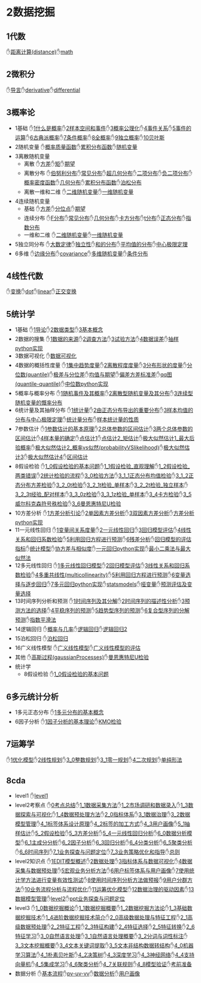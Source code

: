 # 2数据挖掘
## 1代数
✋[距离计算(distance)](/2数据挖掘/1代数/距离计算(distance).md)✋[math](/2数据挖掘/1代数/math.md)
## 2微积分
✋[导言](/2数据挖掘/2微积分/导言.md)✋[derivative](/2数据挖掘/2微积分/derivative.md)✋[differential](/2数据挖掘/2微积分/differential.md)
## 3概率论
- 1基础 ✋[1什么是概率](/2数据挖掘/3概率论/1基础/1什么是概率.md)✋[2样本空间和事件](/2数据挖掘/3概率论/1基础/2样本空间和事件.md)✋[3概率公理化](/2数据挖掘/3概率论/1基础/3概率公理化.md)✋[4事件关系](/2数据挖掘/3概率论/1基础/4事件关系.md)✋[5事件的运算](/2数据挖掘/3概率论/1基础/5事件的运算.md)✋[6古典派概率](/2数据挖掘/3概率论/1基础/6古典派概率.md)✋[7条件概率](/2数据挖掘/3概率论/1基础/7条件概率.md)✋[8全概率](/2数据挖掘/3概率论/1基础/8全概率.md)✋[9独立概率](/2数据挖掘/3概率论/1基础/9独立概率.md)✋[10贝叶斯](/2数据挖掘/3概率论/1基础/10贝叶斯.md)
- 2随机变量 ✋[概率质量函数](/2数据挖掘/3概率论/2随机变量/概率质量函数.md)✋[累积分布函数](/2数据挖掘/3概率论/2随机变量/累积分布函数.md)✋[随机变量](/2数据挖掘/3概率论/2随机变量/随机变量.md)
- 3离散随机变量
	- 离散 ✋[方差](/2数据挖掘/3概率论/3离散随机变量/离散/方差.md)✋[矩](/2数据挖掘/3概率论/3离散随机变量/离散/矩.md)✋[期望](/2数据挖掘/3概率论/3离散随机变量/离散/期望.md)
	- 离散分布 ✋[伯努利分布](/2数据挖掘/3概率论/3离散随机变量/离散分布/伯努利分布.md)✋[常见分布](/2数据挖掘/3概率论/3离散随机变量/离散分布/常见分布.md)✋[超几何分布](/2数据挖掘/3概率论/3离散随机变量/离散分布/超几何分布.md)✋[二项分布](/2数据挖掘/3概率论/3离散随机变量/离散分布/二项分布.md)✋[负二项分布](/2数据挖掘/3概率论/3离散随机变量/离散分布/负二项分布.md)✋[概率密度函数](/2数据挖掘/3概率论/3离散随机变量/离散分布/概率密度函数.md)✋[几何分布](/2数据挖掘/3概率论/3离散随机变量/离散分布/几何分布.md)✋[累积分布函数](/2数据挖掘/3概率论/3离散随机变量/离散分布/累积分布函数.md)✋[泊松分布](/2数据挖掘/3概率论/3离散随机变量/离散分布/泊松分布.md)
	- 离散一维和二维 ✋[二维随机变量](/2数据挖掘/3概率论/3离散随机变量/离散一维和二维/二维随机变量.md)✋[一维随机变量](/2数据挖掘/3概率论/3离散随机变量/离散一维和二维/一维随机变量.md)
- 4连续随机变量
	- 基础 ✋[方差](/2数据挖掘/3概率论/4连续随机变量/基础/方差.md)✋[分位点](/2数据挖掘/3概率论/4连续随机变量/基础/分位点.md)✋[期望](/2数据挖掘/3概率论/4连续随机变量/基础/期望.md)
	- 连续分布 ✋[F分布](/2数据挖掘/3概率论/4连续随机变量/连续分布/F分布.md)✋[常见分布](/2数据挖掘/3概率论/4连续随机变量/连续分布/常见分布.md)✋[几何分布](/2数据挖掘/3概率论/4连续随机变量/连续分布/几何分布.md)✋[卡方分布](/2数据挖掘/3概率论/4连续随机变量/连续分布/卡方分布.md)✋[t分布](/2数据挖掘/3概率论/4连续随机变量/连续分布/t分布.md)✋[正态分布](/2数据挖掘/3概率论/4连续随机变量/连续分布/正态分布.md)✋[指数分布](/2数据挖掘/3概率论/4连续随机变量/连续分布/指数分布.md)
	- 一维和二维 ✋[二维随机变量](/2数据挖掘/3概率论/4连续随机变量/一维和二维/二维随机变量.md)✋[一维随机变量](/2数据挖掘/3概率论/4连续随机变量/一维和二维/一维随机变量.md)
- 5独立同分布 ✋[大数定律](/2数据挖掘/3概率论/5独立同分布/大数定律.md)✋[独立性](/2数据挖掘/3概率论/5独立同分布/独立性.md)✋[和的分布](/2数据挖掘/3概率论/5独立同分布/和的分布.md)✋[平均值的分布](/2数据挖掘/3概率论/5独立同分布/平均值的分布.md)✋[中心极限定理](/2数据挖掘/3概率论/5独立同分布/中心极限定理.md)
- 6多维 ✋[边缘分布](/2数据挖掘/3概率论/6多维/边缘分布.md)✋[covariance](/2数据挖掘/3概率论/6多维/covariance.md)✋[多维随机变量](/2数据挖掘/3概率论/6多维/多维随机变量.md)✋[条件分布](/2数据挖掘/3概率论/6多维/条件分布.md)
## 4线性代数
✋[变换](/2数据挖掘/4线性代数/变换.md)✋[dot](/2数据挖掘/4线性代数/dot.md)✋[linear](/2数据挖掘/4线性代数/linear.md)✋[正交变换](/2数据挖掘/4线性代数/正交变换.md)
## 5统计学
- 1基础 ✋[1导论](/2数据挖掘/5统计学/1基础/1导论.md)✋[2数据类型](/2数据挖掘/5统计学/1基础/2数据类型.md)✋[3基本概念](/2数据挖掘/5统计学/1基础/3基本概念.md)
- 2数据的搜集 ✋[1数据的来源](/2数据挖掘/5统计学/2数据的搜集/1数据的来源.md)✋[2调查方法](/2数据挖掘/5统计学/2数据的搜集/2调查方法.md)✋[3试验方法](/2数据挖掘/5统计学/2数据的搜集/3试验方法.md)✋[4数据误差](/2数据挖掘/5统计学/2数据的搜集/4数据误差.md)✋[抽样python实现](/2数据挖掘/5统计学/2数据的搜集/抽样python实现.md)
- 3数据可视化 ✋[数据可视化](/2数据挖掘/5统计学/3数据可视化/数据可视化.md)
- 4数据的概括性度量 ✋[1集中趋势度量](/2数据挖掘/5统计学/4数据的概括性度量/1集中趋势度量.md)✋[2离散程度度量](/2数据挖掘/5统计学/4数据的概括性度量/2离散程度度量.md)✋[3分布形状的度量](/2数据挖掘/5统计学/4数据的概括性度量/3分布形状的度量.md)✋[分位数(quantile)](/2数据挖掘/5统计学/4数据的概括性度量/分位数(quantile).md)✋[极差与分位差](/2数据挖掘/5统计学/4数据的概括性度量/极差与分位差.md)✋[均值与期望](/2数据挖掘/5统计学/4数据的概括性度量/均值与期望.md)✋[偏差方差标准差](/2数据挖掘/5统计学/4数据的概括性度量/偏差方差标准差.md)✋[qq图(quantile-quantile)](/2数据挖掘/5统计学/4数据的概括性度量/qq图(quantile-quantile).md)✋[中位数python实现](/2数据挖掘/5统计学/4数据的概括性度量/中位数python实现.md)
- 5概率与概率分布 ✋[1随机事件及其概率](/2数据挖掘/5统计学/5概率与概率分布/1随机事件及其概率.md)✋[2离散型随机变量及其分布](/2数据挖掘/5统计学/5概率与概率分布/2离散型随机变量及其分布.md)✋[3连续型随机变量的慨率分布](/2数据挖掘/5统计学/5概率与概率分布/3连续型随机变量的慨率分布.md)
- 6统计量及其抽样分布 ✋[1统计量](/2数据挖掘/5统计学/6统计量及其抽样分布/1统计量.md)✋[2由正态分布导出的重要分布](/2数据挖掘/5统计学/6统计量及其抽样分布/2由正态分布导出的重要分布.md)✋[3样本均值的分布与中心极限定理](/2数据挖掘/5统计学/6统计量及其抽样分布/3样本均值的分布与中心极限定理.md)✋[统计量分布](/2数据挖掘/5统计学/6统计量及其抽样分布/统计量分布.md)✋[样本统计量的性质](/2数据挖掘/5统计学/6统计量及其抽样分布/样本统计量的性质.md)
- 7参数估计 ✋[1参数估计的基本原理](/2数据挖掘/5统计学/7参数估计/1参数估计的基本原理.md)✋[2总体参数的区间估计](/2数据挖掘/5统计学/7参数估计/2总体参数的区间估计.md)✋[3两个总体参数的区间估计](/2数据挖掘/5统计学/7参数估计/3两个总体参数的区间估计.md)✋[4样本量的确定](/2数据挖掘/5统计学/7参数估计/4样本量的确定.md)✋[点估计1](/2数据挖掘/5统计学/7参数估计/点估计1.md)✋[点估计2_矩估计](/2数据挖掘/5统计学/7参数估计/点估计2_矩估计.md)✋[极大似然估计1_最大后验概率](/2数据挖掘/5统计学/7参数估计/极大似然估计1_最大后验概率.md)✋[极大似然估计2_概率vs似然(probabilityVSlikelihood)](/2数据挖掘/5统计学/7参数估计/极大似然估计2_概率vs似然(probabilityVSlikelihood).md)✋[极大似然估计3](/2数据挖掘/5统计学/7参数估计/极大似然估计3.md)✋[极大似然估计4](/2数据挖掘/5统计学/7参数估计/极大似然估计4.md)✋[区间估计](/2数据挖掘/5统计学/7参数估计/区间估计.md)
- 8假设检验 ✋[1_0假设检验的基本问题](/2数据挖掘/5统计学/8假设检验/1_0假设检验的基本问题.md)✋[1_1假设检验_直观理解](/2数据挖掘/5统计学/8假设检验/1_1假设检验_直观理解.md)✋[1_2假设检验_两类错误](/2数据挖掘/5统计学/8假设检验/1_2假设检验_两类错误.md)✋[2统计检验的流程](/2数据挖掘/5统计学/8假设检验/2统计检验的流程.md)✋[3_0检验方法](/2数据挖掘/5统计学/8假设检验/3_0检验方法.md)✋[3_1_1正态分布均值检验](/2数据挖掘/5统计学/8假设检验/3_1_1正态分布均值检验.md)✋[3_1_2正态分布方差检验](/2数据挖掘/5统计学/8假设检验/3_1_2正态分布方差检验.md)✋[3_2_0t检验](/2数据挖掘/5统计学/8假设检验/3_2_0t检验.md)✋[3_2_1t检验_单样本](/2数据挖掘/5统计学/8假设检验/3_2_1t检验_单样本.md)✋[3_2_2t检验_独立样本](/2数据挖掘/5统计学/8假设检验/3_2_2t检验_独立样本.md)✋[3_2_3t经验_配对样本](/2数据挖掘/5统计学/8假设检验/3_2_3t经验_配对样本.md)✋[3_3_0z检验](/2数据挖掘/5统计学/8假设检验/3_3_0z检验.md)✋[3_3_1z检验_单样本](/2数据挖掘/5统计学/8假设检验/3_3_1z检验_单样本.md)✋[3_4卡方检验](/2数据挖掘/5统计学/8假设检验/3_4卡方检验.md)✋[3_5威尔科克森符号秩检验](/2数据挖掘/5统计学/8假设检验/3_5威尔科克森符号秩检验.md)✋[3_6曼恩惠特尼U检验](/2数据挖掘/5统计学/8假设检验/3_6曼恩惠特尼U检验.md)
- 10方差分析 ✋[1方差分析引论](/2数据挖掘/5统计学/10方差分析/1方差分析引论.md)✋[2单因素方差分析](/2数据挖掘/5统计学/10方差分析/2单因素方差分析.md)✋[3双因素方差分析](/2数据挖掘/5统计学/10方差分析/3双因素方差分析.md)✋[方差分析python实现](/2数据挖掘/5统计学/10方差分析/方差分析python实现.md)
- 11一元线性回归 ✋[1变量间关系度量](/2数据挖掘/5统计学/11一元线性回归/1变量间关系度量.md)✋[2一元线性回归](/2数据挖掘/5统计学/11一元线性回归/2一元线性回归.md)✋[3回归模型评估](/2数据挖掘/5统计学/11一元线性回归/3回归模型评估.md)✋[4线性关系和回归系数检验](/2数据挖掘/5统计学/11一元线性回归/4线性关系和回归系数检验.md)✋[5利用回归方程进行预测](/2数据挖掘/5统计学/11一元线性回归/5利用回归方程进行预测.md)✋[6残差分析](/2数据挖掘/5统计学/11一元线性回归/6残差分析.md)✋[回归模型的评估指标](/2数据挖掘/5统计学/11一元线性回归/回归模型的评估指标.md)✋[统计模型](/2数据挖掘/5统计学/11一元线性回归/统计模型.md)✋[协方差与相似度](/2数据挖掘/5统计学/11一元线性回归/协方差与相似度.md)✋[一元回归python实现](/2数据挖掘/5统计学/11一元线性回归/一元回归python实现.md)✋[最小二乘法与最大似然法](/2数据挖掘/5统计学/11一元线性回归/最小二乘法与最大似然法.md)
- 12多元线性回归 ✋[1多元线性回归模型](/2数据挖掘/5统计学/12多元线性回归/1多元线性回归模型.md)✋[2回归模型评估](/2数据挖掘/5统计学/12多元线性回归/2回归模型评估.md)✋[3线性关系和回归系数检验](/2数据挖掘/5统计学/12多元线性回归/3线性关系和回归系数检验.md)✋[4多重共线性(multicollinearity)](/2数据挖掘/5统计学/12多元线性回归/4多重共线性(multicollinearity).md)✋[5利用回归方程进行预测](/2数据挖掘/5统计学/12多元线性回归/5利用回归方程进行预测.md)✋[6变量选择与逐步回归](/2数据挖掘/5统计学/12多元线性回归/6变量选择与逐步回归.md)✋[7多元回归python实现](/2数据挖掘/5统计学/12多元线性回归/7多元回归python实现.md)✋[statsmodels](/2数据挖掘/5统计学/12多元线性回归/statsmodels.md)✋[哑变量](/2数据挖掘/5统计学/12多元线性回归/哑变量.md)✋[预测评估及变量选择](/2数据挖掘/5统计学/12多元线性回归/预测评估及变量选择.md)
- 13时间序列分析和预测 ✋[1时间序列及其分解](/2数据挖掘/5统计学/13时间序列分析和预测/1时间序列及其分解.md)✋[2时间序列的描述性分析](/2数据挖掘/5统计学/13时间序列分析和预测/2时间序列的描述性分析.md)✋[3预测方法的选择](/2数据挖掘/5统计学/13时间序列分析和预测/3预测方法的选择.md)✋[4平稳序列的预测](/2数据挖掘/5统计学/13时间序列分析和预测/4平稳序列的预测.md)✋[5趋势型序列的预测](/2数据挖掘/5统计学/13时间序列分析和预测/5趋势型序列的预测.md)✋[6复合型序列的分解预测](/2数据挖掘/5统计学/13时间序列分析和预测/6复合型序列的分解预测.md)✋[指数平滑法](/2数据挖掘/5统计学/13时间序列分析和预测/指数平滑法.md)
- 14逻辑回归 ✋[概率与几率](/2数据挖掘/5统计学/14逻辑回归/概率与几率.md)✋[逻辑回归](/2数据挖掘/5统计学/14逻辑回归/逻辑回归.md)✋[逻辑回归2](/2数据挖掘/5统计学/14逻辑回归/逻辑回归2.md)
- 15泊松回归 ✋[泊松回归](/2数据挖掘/5统计学/15泊松回归/泊松回归.md)
- 16广义线性模型 ✋[广义线性模型](/2数据挖掘/5统计学/16广义线性模型/广义线性模型.md)✋[广义线性模型的评估](/2数据挖掘/5统计学/16广义线性模型/广义线性模型的评估.md)
- 其他 ✋[高斯过程(gaussianProcesses)](/2数据挖掘/5统计学/其他/高斯过程(gaussianProcesses).md)✋[曼恩惠特尼U检验](/2数据挖掘/5统计学/其他/曼恩惠特尼U检验.md)
- 统计学
	- 8假设检验 ✋[1_0假设检验的基本问题](/2数据挖掘/5统计学/统计学/8假设检验/1_0假设检验的基本问题.md)
## 6多元统计分析
- 1多元正态分布 ✋[1多元分布的基本概念](/2数据挖掘/6多元统计分析/1多元正态分布/1多元分布的基本概念.md)
- 6因子分析 ✋[1因子分析的基本理论](/2数据挖掘/6多元统计分析/6因子分析/1因子分析的基本理论.md)✋[KMO检验](/2数据挖掘/6多元统计分析/6因子分析/KMO检验.md)
## 7运筹学
✋[1优化模型](/2数据挖掘/7运筹学/1优化模型.md)✋[2线性规划](/2数据挖掘/7运筹学/2线性规划.md)✋[3_0整数规划](/2数据挖掘/7运筹学/3_0整数规划.md)✋[3_1零一规划](/2数据挖掘/7运筹学/3_1零一规划.md)✋[4二次规划](/2数据挖掘/7运筹学/4二次规划.md)✋[单纯形法](/2数据挖掘/7运筹学/单纯形法.md)
## 8cda
- level1 ✋[level1](/2数据挖掘/8cda/level1/level1.md)
- level2考察点 ✋[0考点总结](/2数据挖掘/8cda/level2考察点/0考点总结.md)✋[1_1数据采集方法](/2数据挖掘/8cda/level2考察点/1_1数据采集方法.md)✋[1_2市场调研和数据录入](/2数据挖掘/8cda/level2考察点/1_2市场调研和数据录入.md)✋[1_3数据探索与可视化](/2数据挖掘/8cda/level2考察点/1_3数据探索与可视化.md)✋[1_4数据预处理方法](/2数据挖掘/8cda/level2考察点/1_4数据预处理方法.md)✋[2_0指标体系](/2数据挖掘/8cda/level2考察点/2_0指标体系.md)✋[3_1数据治理](/2数据挖掘/8cda/level2考察点/3_1数据治理.md)✋[3_2数据模型管理](/2数据挖掘/8cda/level2考察点/3_2数据模型管理.md)✋[4_1标签体系设计原理](/2数据挖掘/8cda/level2考察点/4_1标签体系设计原理.md)✋[4_2标签的加工方式](/2数据挖掘/8cda/level2考察点/4_2标签的加工方式.md)✋[4_3用户画像](/2数据挖掘/8cda/level2考察点/4_3用户画像.md)✋[5_1抽样估计](/2数据挖掘/8cda/level2考察点/5_1抽样估计.md)✋[5_2假设检验](/2数据挖掘/8cda/level2考察点/5_2假设检验.md)✋[5_3方差分析](/2数据挖掘/8cda/level2考察点/5_3方差分析.md)✋[5_4一元线性回归分析](/2数据挖掘/8cda/level2考察点/5_4一元线性回归分析.md)✋[6_0数据分析模型](/2数据挖掘/8cda/level2考察点/6_0数据分析模型.md)✋[6_1主成分分析](/2数据挖掘/8cda/level2考察点/6_1主成分分析.md)✋[6_2因子分析](/2数据挖掘/8cda/level2考察点/6_2因子分析.md)✋[6_3回归分析](/2数据挖掘/8cda/level2考察点/6_3回归分析.md)✋[6_4分类分析](/2数据挖掘/8cda/level2考察点/6_4分类分析.md)✋[6_5聚类分析](/2数据挖掘/8cda/level2考察点/6_5聚类分析.md)✋[6_6时间序列](/2数据挖掘/8cda/level2考察点/6_6时间序列.md)✋[7_1业务探查与问题定位](/2数据挖掘/8cda/level2考察点/7_1业务探查与问题定位.md)✋[7_3业务策略优化和指导](/2数据挖掘/8cda/level2考察点/7_3业务策略优化和指导.md)✋[总则](/2数据挖掘/8cda/level2考察点/总则.md)
- level2知识点 ✋[1EDIT模型概述](/2数据挖掘/8cda/level2知识点/1EDIT模型概述.md)✋[2数据处理](/2数据挖掘/8cda/level2知识点/2数据处理.md)✋[3指标体系与数据可视化](/2数据挖掘/8cda/level2知识点/3指标体系与数据可视化.md)✋[4数据采集与数据预处理](/2数据挖掘/8cda/level2知识点/4数据采集与数据预处理.md)✋[5宏观业务分析方法](/2数据挖掘/8cda/level2知识点/5宏观业务分析方法.md)✋[6用户标签体系与用户画像](/2数据挖掘/8cda/level2知识点/6用户标签体系与用户画像.md)✋[7使用统计学方法进行变量有效性测试](/2数据挖掘/8cda/level2知识点/7使用统计学方法进行变量有效性测试.md)✋[8使用时间序列分析方法做预报](/2数据挖掘/8cda/level2知识点/8使用时间序列分析方法做预报.md)✋[9用户分群方法](/2数据挖掘/8cda/level2知识点/9用户分群方法.md)✋[10业务流程分析与流程优化](/2数据挖掘/8cda/level2知识点/10业务流程分析与流程优化.md)✋[11运筹优化模型](/2数据挖掘/8cda/level2知识点/11运筹优化模型.md)✋[12数据治理的驱动因素](/2数据挖掘/8cda/level2知识点/12数据治理的驱动因素.md)✋[13数据模型管理](/2数据挖掘/8cda/level2知识点/13数据模型管理.md)✋[level2](/2数据挖掘/8cda/level2知识点/level2.md)✋[ppt业务探查与问题定位](/2数据挖掘/8cda/level2知识点/ppt业务探查与问题定位.md)
- level3 ✋[1_0数据挖掘概论](/2数据挖掘/8cda/level3/1_0数据挖掘概论.md)✋[1_1数据挖掘概要](/2数据挖掘/8cda/level3/1_1数据挖掘概要.md)✋[1_2数据挖掘方法论](/2数据挖掘/8cda/level3/1_2数据挖掘方法论.md)✋[1_3基础数据挖掘技术](/2数据挖掘/8cda/level3/1_3基础数据挖掘技术.md)✋[1_4进阶数据挖掘技术简介](/2数据挖掘/8cda/level3/1_4进阶数据挖掘技术简介.md)✋[2_0高级数据处理与特征工程](/2数据挖掘/8cda/level3/2_0高级数据处理与特征工程.md)✋[2_1高级数据预处理](/2数据挖掘/8cda/level3/2_1高级数据预处理.md)✋[2_2特征工程](/2数据挖掘/8cda/level3/2_2特征工程.md)✋[2_3特征构建](/2数据挖掘/8cda/level3/2_3特征构建.md)✋[2_4特征选择](/2数据挖掘/8cda/level3/2_4特征选择.md)✋[2_5特征转换](/2数据挖掘/8cda/level3/2_5特征转换.md)✋[2_6特征学习](/2数据挖掘/8cda/level3/2_6特征学习.md)✋[3_0自然语言处理](/2数据挖掘/8cda/level3/3_0自然语言处理.md)✋[3_1自然语言处理概要](/2数据挖掘/8cda/level3/3_1自然语言处理概要.md)✋[3_2分词与词性标注](/2数据挖掘/8cda/level3/3_2分词与词性标注.md)✋[3_3文本挖掘概要](/2数据挖掘/8cda/level3/3_3文本挖掘概要.md)✋[3_4文本关键词提取](/2数据挖掘/8cda/level3/3_4文本关键词提取.md)✋[3_5文本非结构数据转结构](/2数据挖掘/8cda/level3/3_5文本非结构数据转结构.md)✋[4_0机器学习算法](/2数据挖掘/8cda/level3/4_0机器学习算法.md)✋[4_1朴素贝叶斯](/2数据挖掘/8cda/level3/4_1朴素贝叶斯.md)✋[4_2决策树](/2数据挖掘/8cda/level3/4_2决策树.md)✋[4_3深度学习](/2数据挖掘/8cda/level3/4_3深度学习.md)✋[4_3神经网络](/2数据挖掘/8cda/level3/4_3神经网络.md)✋[4_4支持向量机](/2数据挖掘/8cda/level3/4_4支持向量机.md)✋[4_5集成学习](/2数据挖掘/8cda/level3/4_5集成学习.md)✋[4_6聚类分析](/2数据挖掘/8cda/level3/4_6聚类分析.md)✋[4_7关联规则](/2数据挖掘/8cda/level3/4_7关联规则.md)✋[4_8模型验证](/2数据挖掘/8cda/level3/4_8模型验证.md)✋[考前准备](/2数据挖掘/8cda/level3/考前准备.md)
- 数据分析 ✋[基本流程](/2数据挖掘/8cda/数据分析/基本流程.md)✋[pv-uv-vv](/2数据挖掘/8cda/数据分析/pv-uv-vv.md)✋[数据分析](/2数据挖掘/8cda/数据分析/数据分析.md)✋[用户画像](/2数据挖掘/8cda/数据分析/用户画像.md)
